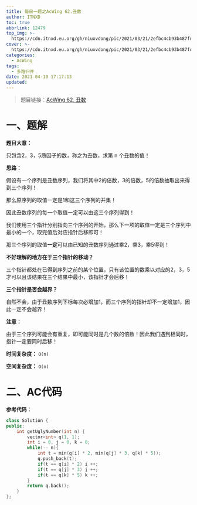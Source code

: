 ```yaml
---
title: 每日一题之AcWing 62.丑数
author: ITNXD
toc: true
abbrlink: 12479
top_img: >-
  https://cdn.itnxd.eu.org/gh/niuxvdong/pic/2021/03/21/2efbc4cb93b487fd05b4faaa113a1b7d.png
cover: >-
  https://cdn.itnxd.eu.org/gh/niuxvdong/pic/2021/03/21/2efbc4cb93b487fd05b4faaa113a1b7d.png
categories:
  - AcWing
tags:
  - 多路归并
date: 2021-04-10 17:17:13
updated:
---
```








> 题目链接：[AcWing 62. 丑数 ](https://www.acwing.com/problem/content/58/)





# 一、题解



**题目大意：**



只包含2，3，5质因子的数，称之为丑数，求第 n 个丑数的值！



**思路：**



假设有一个序列是丑数序列，我们将其中2的倍数，3的倍数，5的倍数抽取出来得到三个序列！

那么原序列的取值一定是1和这三个序列的并集！



因此丑数序列的每一个取值一定可以由这三个序列得到！



我们使用三个指针分别指向三个序列的开始，那么下一项的取值一定是三个序列中最小的一个，取完值后对应指针后移即可！



那三个序列的取值**一定**可以由已知的丑数序列通过乘2，乘3，乘5得到！



**不好理解的地方在于三个指针的移动？**

三个指针都处在已得到序列之前的某个位置，只有该位置的数乘以对应的2，3，5才可以且该结果在三个结果中最小，该指针才会后移！



**三个指针是否会越界？**

自然不会，由于丑数序列下标每次必增加1，而三个序列的指针却不一定增加1，因此一定不会越界！



**注意：**

由于三个序列可能会有重复，即可能同时是几个数的倍数！因此我们遇到相同时，指针一定要同时后移！





**时间复杂度：** `O(n)`

**空间复杂度：** `O(n)`







# 二、AC代码



**参考代码：**



```c++
class Solution {
public:
    int getUglyNumber(int n) {
        vector<int> q(1, 1);
        int i = 0, j = 0, k = 0;
        while(-- n){
            int t = min(q[i] * 2, min(q[j] * 3, q[k] * 5));
            q.push_back(t);
            if(t == q[i] * 2) i ++;
            if(t == q[j] * 3) j ++;
            if(t == q[k] * 5) k ++;
        }
        return q.back();
    }
};
```

